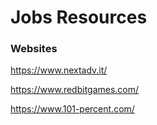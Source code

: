 # Jobs Resources

### Websites

https://www.nextadv.it/

https://www.redbitgames.com/

https://www.101-percent.com/
